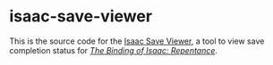 # isaac-save-viewer

This is the source code for the [Isaac Save Viewer](TODO), a tool to view save completion status for *[The Binding of Isaac: Repentance](https://store.steampowered.com/app/1426300/The_Binding_of_Isaac_Repentance/)*.
